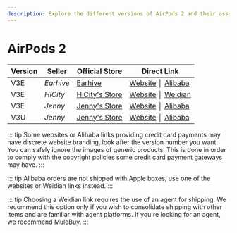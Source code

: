 ```yaml
---
description: Explore the different versions of AirPods 2 and their associated sellers. Find official stores and direct links to purchase AirPods 2 replicas.
---
```


# AirPods 2

| Version | Seller    | Official Store                                                                                       | Direct Link                             |
|---------|-----------|------------------------------------------------------------------------------------------------------|-----------------------------------------|
| V3E     | *Earhive* | [Earhive](https://earhive.com)                                                              | [Website](https://airreps.link/earhive) │ [Alibaba](https://airreps.link/earhiveab) |
| V3E     | *HiCity*  | [HiCity's Store](https://hicitypods.com)                                                             | [Website](https://airreps.link/hcv3md) │ [Weidian](https://airreps.link/hicityw)  |
| V3E     | *Jenny*   | [Jenny's Store](https://jenny.airreps.info)                                                          | [Website](https://airreps.info/jenny) │ [Alibaba](https://airreps.link/jennyab)   |
| V3U     | *Jenny*   | [Jenny's Store](https://jenny.airreps.info)                                                          | [Website](http://airreps.info/jenny) │ [Alibaba](https://airreps.link/jennyab)    |

::: tip
Some websites or Alibaba links providing credit card payments may have discrete website branding, look after the version number you want. You can safely ignore the images of generic products. This is done in order to comply with the copyright policies some credit card payment gateways may have. 
:::

::: tip
Alibaba orders are not shipped with Apple boxes, use one of the websites or Weidian links instead.
:::

::: tip
Choosing a Weidian link requires the use of an agent for shipping. We recommend this option only if you wish to consolidate shipping with other items and are familiar with agent platforms. If you're looking for an agent, we recommend [MuleBuy.](https://airreps.link/mulebuy)
:::